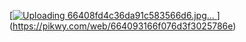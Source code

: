 [[![Uploading 66408fd4c36da91c583566d6.jpg…]()
](https://pikwy.com/web/664093166f076d3f3025786e)](https://pikwy.com/web/664093166f076d3f3025786e)
